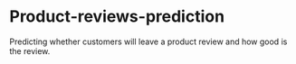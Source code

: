 # Product-reviews-prediction
Predicting whether customers will leave a product review and how good is the review.
